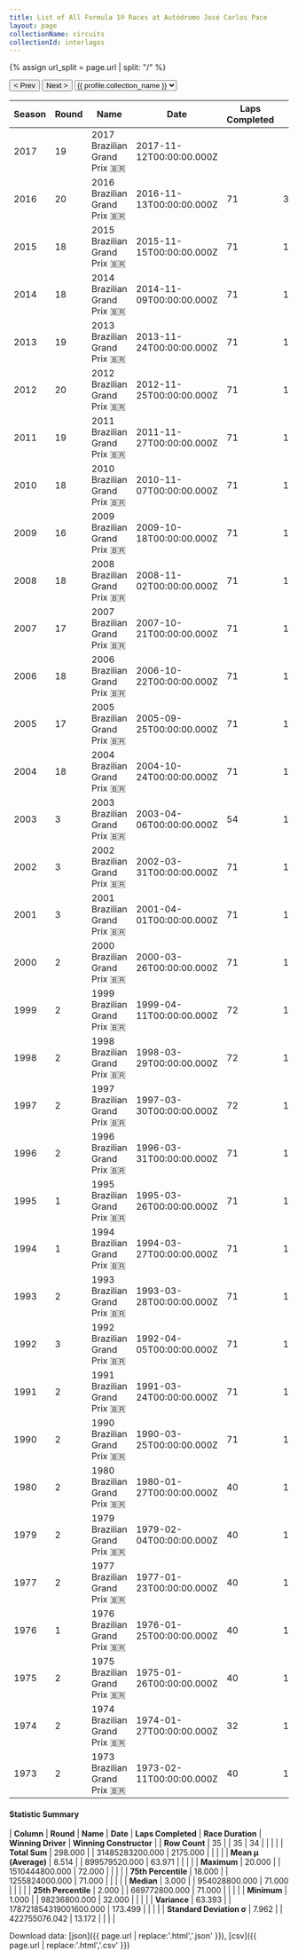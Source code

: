 ```yaml
---
title: List of All Formula 1® Races at Autódromo José Carlos Pace
layout: page
collectionName: circuits
collectionId: interlagos
---
```


{% assign url_split = page.url | split: "/" %}
<div id="collection-navigation">
<button onclick="selector.options[selector.selectedIndex-1].value && (window.location = selector.options[selector.selectedIndex-1].value);">&lt; Prev</button>
<button onclick="selector.options[selector.selectedIndex+1].value && (window.location = selector.options[selector.selectedIndex+1].value);">Next &gt;</button>
<select id="selector" onchange="this.options[this.selectedIndex].value && (window.location = this.options[this.selectedIndex].value);">
  {% for collectionId in site.data[page.collectionName].refs %}
    {% if collectionId == page.collectionId %}
      {% assign selected = "selected" %}
    {% else %}
      {% assign selected = "" %}
    {% endif %}
    {% assign profile = site.data[page.collectionName][collectionId].profile %}
    <option value="/f1/{{ page.collectionName }}/{{ collectionId }}/{{ url_split[4] }}" {{ selected }}>{{ profile.collection_name }}</option>
  {% endfor %}
</select>
</div>

| Season | Round | Name | Date | Laps Completed | Race Duration | Winning Driver | Winning Constructor |
|--|--|--|--|--|--|--|--|
| 2017 | 19 | 2017 Brazilian Grand Prix 🇧🇷 | 2017-11-12T00:00:00.000Z |   |   |   |   |
| 2016 | 20 | 2016 Brazilian Grand Prix 🇧🇷 | 2016-11-13T00:00:00.000Z | 71 | 3:01:01.335 | [Lewis Hamilton 🇬🇧](/f1/drivers/hamilton) | Mercedes 🇩🇪 |
| 2015 | 18 | 2015 Brazilian Grand Prix 🇧🇷 | 2015-11-15T00:00:00.000Z | 71 | 1:31:09.090 | [Nico Rosberg 🇩🇪](/f1/drivers/rosberg) | Mercedes 🇩🇪 |
| 2014 | 18 | 2014 Brazilian Grand Prix 🇧🇷 | 2014-11-09T00:00:00.000Z | 71 | 1:30:02.555 | [Nico Rosberg 🇩🇪](/f1/drivers/rosberg) | Mercedes 🇩🇪 |
| 2013 | 19 | 2013 Brazilian Grand Prix 🇧🇷 | 2013-11-24T00:00:00.000Z | 71 | 1:32:36.300 | [Sebastian Vettel 🇩🇪](/f1/drivers/vettel) | Red Bull 🇦🇹 |
| 2012 | 20 | 2012 Brazilian Grand Prix 🇧🇷 | 2012-11-25T00:00:00.000Z | 71 | 1:45:22.656 | [Jenson Button 🇬🇧](/f1/drivers/button) | McLaren 🇬🇧 |
| 2011 | 19 | 2011 Brazilian Grand Prix 🇧🇷 | 2011-11-27T00:00:00.000Z | 71 | 1:32:17.464 | [Mark Webber 🇦🇺](/f1/drivers/webber) | Red Bull 🇦🇹 |
| 2010 | 18 | 2010 Brazilian Grand Prix 🇧🇷 | 2010-11-07T00:00:00.000Z | 71 | 1:33:11.803 | [Sebastian Vettel 🇩🇪](/f1/drivers/vettel) | Red Bull 🇦🇹 |
| 2009 | 16 | 2009 Brazilian Grand Prix 🇧🇷 | 2009-10-18T00:00:00.000Z | 71 | 1:32:23.081 | [Mark Webber 🇦🇺](/f1/drivers/webber) | Red Bull 🇦🇹 |
| 2008 | 18 | 2008 Brazilian Grand Prix 🇧🇷 | 2008-11-02T00:00:00.000Z | 71 | 1:34:11.435 | [Felipe Massa 🇧🇷](/f1/drivers/massa) | Ferrari 🇮🇹 |
| 2007 | 17 | 2007 Brazilian Grand Prix 🇧🇷 | 2007-10-21T00:00:00.000Z | 71 | 1:28:15.270 | [Kimi Räikkönen 🇫🇮](/f1/drivers/raikkonen) | Ferrari 🇮🇹 |
| 2006 | 18 | 2006 Brazilian Grand Prix 🇧🇷 | 2006-10-22T00:00:00.000Z | 71 | 1:31:53.751 | [Felipe Massa 🇧🇷](/f1/drivers/massa) | Ferrari 🇮🇹 |
| 2005 | 17 | 2005 Brazilian Grand Prix 🇧🇷 | 2005-09-25T00:00:00.000Z | 71 | 1:29:20.574 | [Juan Pablo Montoya 🇨🇴](/f1/drivers/montoya) | McLaren 🇬🇧 |
| 2004 | 18 | 2004 Brazilian Grand Prix 🇧🇷 | 2004-10-24T00:00:00.000Z | 71 | 1:28:01.451 | [Juan Pablo Montoya 🇨🇴](/f1/drivers/montoya) | Williams 🇬🇧 |
| 2003 | 3 | 2003 Brazilian Grand Prix 🇧🇷 | 2003-04-06T00:00:00.000Z | 54 | 1:31:18.2 | [Giancarlo Fisichella 🇮🇹](/f1/drivers/fisichella) | Jordan 🇮🇪 |
| 2002 | 3 | 2002 Brazilian Grand Prix 🇧🇷 | 2002-03-31T00:00:00.000Z | 71 | 1:31:43.662 | [Michael Schumacher 🇩🇪](/f1/drivers/michael_schumacher) | Ferrari 🇮🇹 |
| 2001 | 3 | 2001 Brazilian Grand Prix 🇧🇷 | 2001-04-01T00:00:00.000Z | 71 | 1:39:00.834 | [David Coulthard 🇬🇧](/f1/drivers/coulthard) | McLaren 🇬🇧 |
| 2000 | 2 | 2000 Brazilian Grand Prix 🇧🇷 | 2000-03-26T00:00:00.000Z | 71 | 1:31:35.271 | [Michael Schumacher 🇩🇪](/f1/drivers/michael_schumacher) | Ferrari 🇮🇹 |
| 1999 | 2 | 1999 Brazilian Grand Prix 🇧🇷 | 1999-04-11T00:00:00.000Z | 72 | 1:36:03.785 | [Mika Häkkinen 🇫🇮](/f1/drivers/hakkinen) | McLaren 🇬🇧 |
| 1998 | 2 | 1998 Brazilian Grand Prix 🇧🇷 | 1998-03-29T00:00:00.000Z | 72 | 1:37:12.2 | [Mika Häkkinen 🇫🇮](/f1/drivers/hakkinen) | McLaren 🇬🇧 |
| 1997 | 2 | 1997 Brazilian Grand Prix 🇧🇷 | 1997-03-30T00:00:00.000Z | 72 | 1:36:06.990 | [Jacques Villeneuve 🇨🇦](/f1/drivers/villeneuve) | Williams 🇬🇧 |
| 1996 | 2 | 1996 Brazilian Grand Prix 🇧🇷 | 1996-03-31T00:00:00.000Z | 71 | 1:49:52.976 | [Damon Hill 🇬🇧](/f1/drivers/damon_hill) | Williams 🇬🇧 |
| 1995 | 1 | 1995 Brazilian Grand Prix 🇧🇷 | 1995-03-26T00:00:00.000Z | 71 | 1:38:34.154 | [Michael Schumacher 🇩🇪](/f1/drivers/michael_schumacher) | Benetton 🇮🇹 |
| 1994 | 1 | 1994 Brazilian Grand Prix 🇧🇷 | 1994-03-27T00:00:00.000Z | 71 | 1:35:39.2 | [Michael Schumacher 🇩🇪](/f1/drivers/michael_schumacher) | Benetton 🇮🇹 |
| 1993 | 2 | 1993 Brazilian Grand Prix 🇧🇷 | 1993-03-28T00:00:00.000Z | 71 | 1:51:15.485 | [Ayrton Senna 🇧🇷](/f1/drivers/senna) | McLaren 🇬🇧 |
| 1992 | 3 | 1992 Brazilian Grand Prix 🇧🇷 | 1992-04-05T00:00:00.000Z | 71 | 1:36:51.856 | [Nigel Mansell 🇬🇧](/f1/drivers/mansell) | Williams 🇬🇧 |
| 1991 | 2 | 1991 Brazilian Grand Prix 🇧🇷 | 1991-03-24T00:00:00.000Z | 71 | 1:38:28.128 | [Ayrton Senna 🇧🇷](/f1/drivers/senna) | McLaren 🇬🇧 |
| 1990 | 2 | 1990 Brazilian Grand Prix 🇧🇷 | 1990-03-25T00:00:00.000Z | 71 | 1:37:21.258 | [Alain Prost 🇫🇷](/f1/drivers/prost) | Ferrari 🇮🇹 |
| 1980 | 2 | 1980 Brazilian Grand Prix 🇧🇷 | 1980-01-27T00:00:00.000Z | 40 | 1:40:01.33 | [René Arnoux 🇫🇷](/f1/drivers/arnoux) | Renault 🇫🇷 |
| 1979 | 2 | 1979 Brazilian Grand Prix 🇧🇷 | 1979-02-04T00:00:00.000Z | 40 | 1:40:09.64 | [Jacques Laffite 🇫🇷](/f1/drivers/laffite) | Ligier 🇫🇷 |
| 1977 | 2 | 1977 Brazilian Grand Prix 🇧🇷 | 1977-01-23T00:00:00.000Z | 40 | 1:45:07.72 | [Carlos Reutemann 🇦🇷](/f1/drivers/reutemann) | Ferrari 🇮🇹 |
| 1976 | 1 | 1976 Brazilian Grand Prix 🇧🇷 | 1976-01-25T00:00:00.000Z | 40 | 1:45:16.78 | [Niki Lauda 🇦🇹](/f1/drivers/lauda) | Ferrari 🇮🇹 |
| 1975 | 2 | 1975 Brazilian Grand Prix 🇧🇷 | 1975-01-26T00:00:00.000Z | 40 | 1:44:41.17 | [Carlos Pace 🇧🇷](/f1/drivers/pace) | Brabham 🇬🇧 |
| 1974 | 2 | 1974 Brazilian Grand Prix 🇧🇷 | 1974-01-27T00:00:00.000Z | 32 | 1:24:37.06 | [Emerson Fittipaldi 🇧🇷](/f1/drivers/emerson_fittipaldi) | McLaren 🇬🇧 |
| 1973 | 2 | 1973 Brazilian Grand Prix 🇧🇷 | 1973-02-11T00:00:00.000Z | 40 | 1:43:55.6 | [Emerson Fittipaldi 🇧🇷](/f1/drivers/emerson_fittipaldi) | Team Lotus 🇬🇧 |

#### Statistic Summary

| **Column** | **Round** | **Name** | **Date** | **Laps Completed** | **Race Duration** | **Winning Driver** | **Winning Constructor** |
| **Row Count** | 35 |  | 35 | 34 |  |  |  |
| **Total Sum** | 298.000 |  | 31485283200.000 | 2175.000 |  |  |  |
| **Mean μ (Average)** | 8.514 |  | 899579520.000 | 63.971 |  |  |  |
| **Maximum** | 20.000 |  | 1510444800.000 | 72.000 |  |  |  |
| **75th Percentile** | 18.000 |  | 1255824000.000 | 71.000 |  |  |  |
| **Median** | 3.000 |  | 954028800.000 | 71.000 |  |  |  |
| **25th Percentile** | 2.000 |  | 669772800.000 | 71.000 |  |  |  |
| **Minimum** | 1.000 |  | 98236800.000 | 32.000 |  |  |  |
| **Variance** | 63.393 |  | 178721854319001600.000 | 173.499 |  |  |  |
| **Standard Deviation σ** | 7.962 |  | 422755076.042 | 13.172 |  |  |  |

Download data: [json]({{ page.url | replace:'.html','.json' }}), [csv]({{ page.url | replace:'.html','.csv' }})
